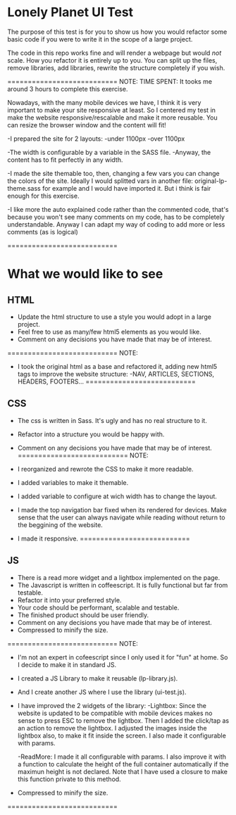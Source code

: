 # Lonely Planet UI Test

The purpose of this test is for you to show us how you would refactor some basic code if you were to write it in the scope of a large project.

The code in this repo works fine and will render a webpage but would *not* scale. How you refactor it is entirely up to you. You can split up the files, remove libraries, add libraries, rewrite the structure completely if you wish.

===========================
NOTE: 
TIME SPENT: It tooks me around 3 hours to complete this exercise.

Nowadays, with the many mobile devices we have, I think it is very important to make your site responsive at least. So I centered my test in make the website responsive/rescalable and make it more reusable. You can resize the browser window and the content will fit!

-I prepared the site for 2 layouts:	
	-under 1100px
	-over 1100px

-The width is configurable by a variable in the SASS file. 
-Anyway, the content has to fit perfectly in any width.

-I made the site themable too, then, changing a few vars you can change the colors of the site. Ideally I would splitted vars in another file: original-lp-theme.sass for example and I would have imported it. But i think is fair enough for this exercise.

-I like more the auto explained code rather than the commented code, that's because you won't see many comments on my code, has to be completely understandable. Anyway I can adapt my way of coding to add more or less comments (as is logical)

===========================
# What we would like to see

## HTML

- Update the html structure to use a style you would adopt in a large project.
- Feel free to use as many/few html5 elements as you would like.
- Comment on any decisions you have made that may be of interest.

===========================
NOTE: 

- I took the original html as a base and refactored it, adding new html5 tags to improve the website structure:
	-NAV, ARTICLES, SECTIONS, HEADERS, FOOTERS...
===========================

## CSS

- The css is written in Sass. It's ugly and has no real structure to it.
- Refactor into a structure you would be happy with.
- Comment on any decisions you have made that may be of interest.
===========================
NOTE: 

- I reorganized and rewrote the CSS to make it more readable.
- I added variables to make it themable.
- I added variable to configure at wich width has to change the layout.
- I made the top navigation bar fixed when its rendered for devices. Make sense that the user can always navigate while reading without return to the beggining of the website.
- I made it responsive.
===========================


## JS

- There is a read more widget and a lightbox implemented on the page.
- The Javascript is written in coffeescript. It is fully functional but far from testable.
- Refactor it into your preferred style.
- Your code should be performant, scalable and testable.
- The finished product should be user friendly.
- Comment on any decisions you have made that may be of interest.
- Compressed to minify the size.

===========================
NOTE: 

- I'm not an expert in cofeescript since I only used it for "fun" at home. So I decide to make it in standard JS.
- I created a JS Library to make it reusable (lp-library.js).
- And I create another JS where I use the library (ui-test.js).
- I have improved the 2 widgets of the library:
	-Lightbox: Since the website is updated to be compatible with mobile devices makes no sense to press ESC to remove the lightbox. Then I added the click/tap as an action to remove the lightbox. I adjusted the images inside the lightbox also, to make it fit inside the screen. I also made it configurable with params.

	-ReadMore: I made it all configurable with params. I also improve it with a function to calculate the height of the full container automatically if the maximun height is not declared. Note that I have used a closure to make this function private to this method.
- Compressed to minify the size.

===========================

